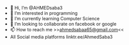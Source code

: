 - 👋 Hi, I’m @AHMEDsaba3
- 👀 I’m interested in programming
- 🌱 I’m currently learning Computer Science
- 💞️ I’m looking to collaborate on facebook or google
- 📫 How to reach me >>ahmedsabaa65@gmail.com<<
- All Social media platforms linktr.ee/AhmedSaba3

<!---
AHMEDsaba3/AHMEDsaba3 is a ✨ special ✨ repository because its `README.md` (this file) appears on your GitHub profile.
You can click the Preview link to take a look at your changes.
--->
  
